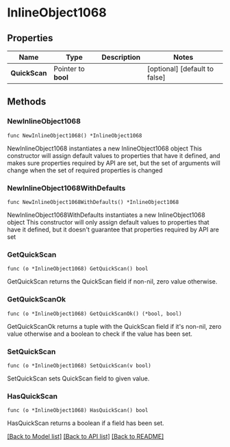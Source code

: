 # InlineObject1068

## Properties

Name | Type | Description | Notes
------------ | ------------- | ------------- | -------------
**QuickScan** | Pointer to **bool** |  | [optional] [default to false]

## Methods

### NewInlineObject1068

`func NewInlineObject1068() *InlineObject1068`

NewInlineObject1068 instantiates a new InlineObject1068 object
This constructor will assign default values to properties that have it defined,
and makes sure properties required by API are set, but the set of arguments
will change when the set of required properties is changed

### NewInlineObject1068WithDefaults

`func NewInlineObject1068WithDefaults() *InlineObject1068`

NewInlineObject1068WithDefaults instantiates a new InlineObject1068 object
This constructor will only assign default values to properties that have it defined,
but it doesn't guarantee that properties required by API are set

### GetQuickScan

`func (o *InlineObject1068) GetQuickScan() bool`

GetQuickScan returns the QuickScan field if non-nil, zero value otherwise.

### GetQuickScanOk

`func (o *InlineObject1068) GetQuickScanOk() (*bool, bool)`

GetQuickScanOk returns a tuple with the QuickScan field if it's non-nil, zero value otherwise
and a boolean to check if the value has been set.

### SetQuickScan

`func (o *InlineObject1068) SetQuickScan(v bool)`

SetQuickScan sets QuickScan field to given value.

### HasQuickScan

`func (o *InlineObject1068) HasQuickScan() bool`

HasQuickScan returns a boolean if a field has been set.


[[Back to Model list]](../README.md#documentation-for-models) [[Back to API list]](../README.md#documentation-for-api-endpoints) [[Back to README]](../README.md)


